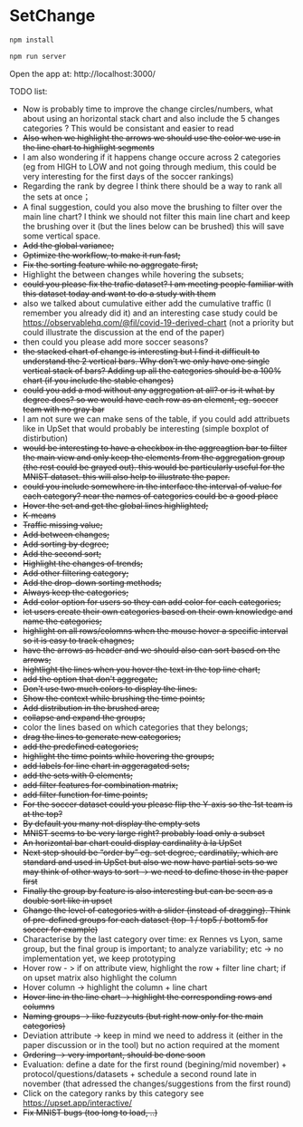 # SetChange

```javascript
npm install

npm run server
```

Open the app at: http://localhost:3000/


TODO list:
- Now is probably time to improve the change circles/numbers, what about using an horizontal stack chart and also include the 5 changes categories ? This would be consistant and easier to read
- ~~Also when we highlight the arrows we should use the color we use in the line chart to highlight segments~~
- I am also wondering if it happens change occure across 2 categories (eg from HIGH to LOW and not going through medium, this could be very interesting for the first days of the soccer rankings) 
- Regarding the rank by degree I think there should be a way to rank all the sets at once；
- A final suggestion, could you also move the brushing to filter over the main line chart? I think we should not filter this main line chart and keep the brushing over it (but the lines below can be brushed) this will save some vertical space.
- ~~Add the global variance;~~
- ~~Optimize the workflow, to make it run fast;~~
- ~~Fix the sorting feature while no aggregate first;~~
- Highlight the between changes while hovering the subsets;
- ~~could you please fix the trafic dataset? I am meeting people familiar with this dataset today and want to do a study with them~~
- also we talked about cumulative either add the cumulative traffic (I remember you already did it) and an interesting case study could be https://observablehq.com/@fil/covid-19-derived-chart (not a priority but could illustrate the discussion at the end of the paper)
- then could you please add more soccer seasons?
- ~~the stacked chart of change is interesting but I find it difficult to understand the 2 vertical bars. Why don’t we only have one single vertical stack of bars? Adding up all the categories should be a 100% chart (if you include the stable changes)~~
- ~~could you add a mod without any aggregation at all? or is it what by degree does? so we would have each row as an element, eg. soccer team with no gray bar~~
- I am not sure we can make sens of the table, if you could add attribuets like in UpSet that would probably be interesting (simple boxplot of distirbution)
- ~~would be interesting to have a checkbox in the aggreagtion bar to filter the main view and only keep the elements from the aggregation group (the rest could be grayed out). this would be particularly useful for the MNIST dataset. this will also help to illustrate the paper.~~
- ~~could you include somewhere in the interface the interval of value for each category? near the names of categories could be a good place~~
- ~~Hover the set and get the global lines highlighted;~~
- ~~K-means~~
- ~~Traffic missing value;~~
- ~~Add between changes;~~
- ~~Add sorting by degree;~~
- ~~Add the second sort;~~
- ~~Highlight the changes of trends;~~
- ~~Add other filtering category;~~
- ~~Add the drop-down sorting methods;~~
- ~~Always keep the categories;~~
- ~~Add color option for users so they can add color for each categories;~~
- ~~let users create their own categories based on their own knowledge and name the categories;~~
- ~~highlight on all rows/colomns when the mouse hover a specific interval so it is easy to track  chagnes;~~
- ~~have the arrows as header and we should also can sort based on the arrows;~~
- ~~hightlight the lines when you hover the text in the top line chart;~~
- ~~add the option that don't aggregate;~~
- ~~Don't use two much colors to display the lines.~~
- ~~Show the context while brushing the time points;~~
- ~~Add distribution in the brushed area;~~
- ~~collapse and expand the groups;~~
- color the lines based on which categories that they belongs;
- ~~drag the lines to generate new categories;~~
- ~~add the predefined categories;~~
- ~~highlight the time points while hovering the groups;~~
- ~~add labels for line chart in aggeragated sets;~~
- ~~add the sets with 0 elements;~~
- ~~add filter features for combination matrix;~~
- ~~add filter function for time points;~~
- ~~For the soccer dataset could you please flip the Y-axis so the 1st team is at the top?~~
- ~~By default you many not display the empty sets~~
- ~~MNIST seems to be very large right? probably load only a subset~~
- ~~An horizontal bar chart could display cardinality à la UpSet~~
- ~~Next step should be “order by” eg. set degree, cardinatily, which are standard and used in UpSet but also we now have partial sets so we may think of other ways to sort -> we need to define those in the paper first~~
- ~~Finally the group by feature is also interesting but can be seen as a double sort like in upset~~
- ~~Change the level of categories with a slider (instead of dragging). Think of pre-defined groups for each dataset (top-1 / top5 / bottom5 for soccer for example)~~
- Characterise by the last category over time: ex Rennes vs Lyon, same group, but the final group is important; to analyze variability; etc -> no implementation yet, we keep prototyping
- Hover row - > if on attribute view, highlight the row + filter line chart; if on upset matrix also highlight the column
- Hover column -> highlight the column + line chart
- ~~Hover line in the line chart -> highlight the corresponding rows and columns~~
- ~~Naming groups -> like fuzzycuts (but right now only for the main categories)~~
- Deviation attribute -> keep in mind we need to address it (either in the paper discussion or in the tool) but no action required at the moment
- ~~Ordering -> very important, should be done soon~~
- Evaluation: define a date for the first round (begining/mid november) + protocol/questions/datasets + schedule a second round late in november (that adressed the changes/suggestions from the first round)
- Click on the category ranks by this category see https://upset.app/interactive/
- ~~Fix MNIST bugs (too long to load, ..)~~
